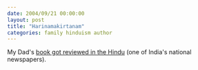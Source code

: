 ```yaml
---
date: 2004/09/21 00:00:00
layout: post
title: "Harinamakirtanam"
categories: family hinduism author
---
```


My Dad's [book got reviewed in the Hindu](http://www.hinduonnet.com/br/2004/09/14/stories/2004091400061200.htm) (one of India's national newspapers).

